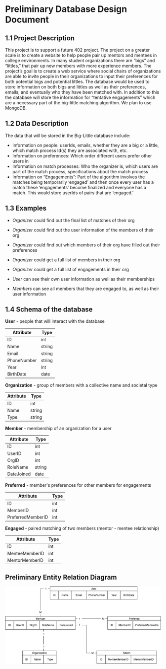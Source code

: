 # Preliminary Database Design Document

## 1.1 Project Description


This project is to support a future 402 project. The project on a greater scale is to create a website to help people pair up mentors and mentees in college environments. In many student organizations there are “bigs” and “littles,” that pair up new members with more experience members. The project’s goal is to create a web service where social chairs of organizations are able to invite people in their organizations to input their preferences for both potential bigs and potential littles. The database would be used to store information on both bigs and littles as well as their preferences, emails, and eventually who they have been matched with. In addition to this the database will store the information for “tentative engagements” which are a necessary part of the big-little matching algorithm. We plan to use MongoDB.

## 1.2 Data Description


The data that will be stored in the Big-Little database include:

* Information on people: userIds, emails, whether they are a big or a little, which match process Id(s) they are associated with, etc.
* Information on preferences: Which order different users prefer other users in
* Information on match processes: Who the organizer is, which users are part of the match process, specifications about the match process
* Information on “Engagements”: Part of the algorithm involves the matches being temporarily ‘engaged’ and then once every user has a match these ‘engagements’ become finalized and everyone has a match. This would store userIds of pairs that are ‘engaged.’

## 1.3 Examples


* *Organizer* could find out the final list of matches of their org

* *Organizer* could find out the user information of the members of their org
* *Organizer* could find out which members of their org have filled out their preferences
* *Organizer* could get a full list of members in their org
* *Organizer* could get a full list of engagements in their org
* *User* can see their own user information as well as their memberships
* *Members* can see all members that they are engaged to, as well as their user information

## 1.4 Schema of the database

**User** - people that will interact with the database

| Attribute    | Type |
| --------------- | ---- |
| ID | int |
| Name        |   string   |
| Email       | string |
| PhoneNumber | string |
| Year        | int |
| BirthDate   | date |

**Organization** - group of members with a collective name and societal type

| Attribute | Type   |
| --------- | ------ |
| ID        | int    |
| Name      | string |
| Type      | string |

**Member** - membership of an organization for a user

| Attribute  | Type   |
| ---------- | ------ |
| ID         | int    |
| UserID     | int    |
| OrgID      | int    |
| RoleName   | string |
| DateJoined | date   |

**Preferred** - member's preferences for other members for engagements

| Attribute         | Type |
| ----------------- | ---- |
| ID                | int  |
| MemberID          | int  |
| PreferredMemberID | int  |

**Engaged** - paired matching of two members (mentor - mentee relationship)

| Attribute      | Type |
| -------------- | ---- |
| ID             | int  |
| MenteeMemberID | int  |
| MentorMemberID | int  |

## Preliminary Entity Relation Diagram

![ERD](../resources/ERD.png)
